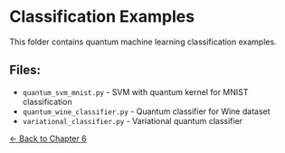 # Classification Examples

This folder contains quantum machine learning classification examples.

## Files:
- `quantum_svm_mnist.py` - SVM with quantum kernel for MNIST classification
- `quantum_wine_classifier.py` - Quantum classifier for Wine dataset
- `variational_classifier.py` - Variational quantum classifier

[← Back to Chapter 6](../README.md)
